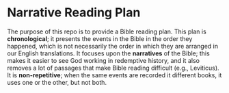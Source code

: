# Narrative Reading Plan
The purpose of this repo is to provide a Bible reading plan.  This plan is **chronological**; it presents the events in the Bible in the order they happened, which is not necessarily the order in which they are arranged in our English translations.  It focuses upon the **narratives** of the Bible; this makes it easier to see God working in redemptive history, and it also removes a lot of passages that make Bible reading difficult (e.g., Leviticus).  It is **non-repetitive**; when the same events are recorded it different books, it uses one or the other, but not both.
